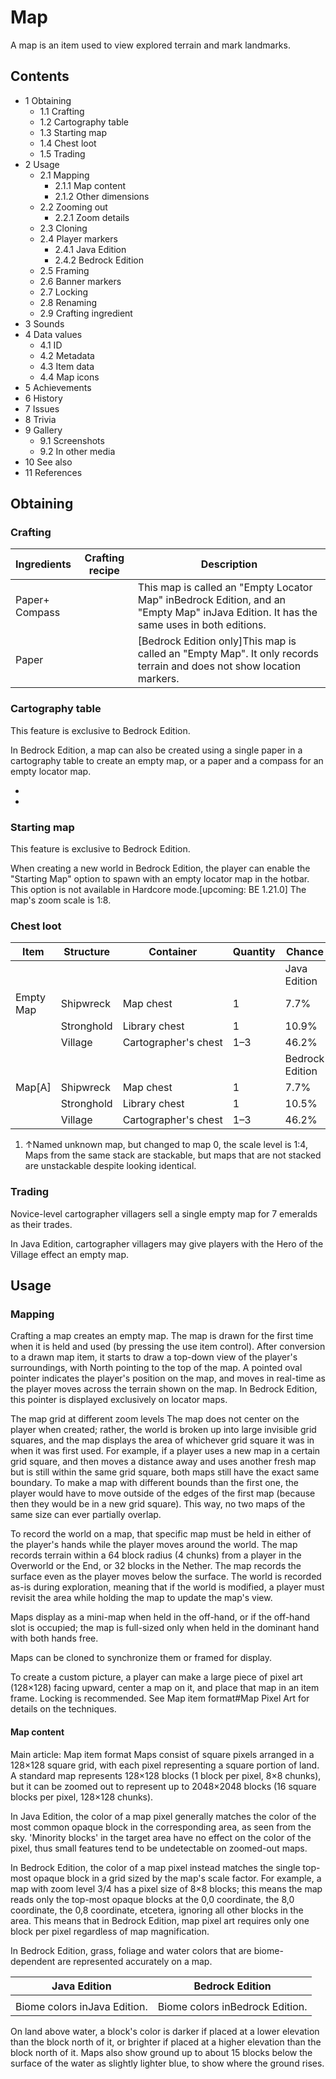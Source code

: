 # Map
A map is an item used to view explored terrain and mark landmarks.

## Contents
- 1 Obtaining
	- 1.1 Crafting
	- 1.2 Cartography table
	- 1.3 Starting map
	- 1.4 Chest loot
	- 1.5 Trading
- 2 Usage
	- 2.1 Mapping
		- 2.1.1 Map content
		- 2.1.2 Other dimensions
	- 2.2 Zooming out
		- 2.2.1 Zoom details
	- 2.3 Cloning
	- 2.4 Player markers
		- 2.4.1 Java Edition
		- 2.4.2 Bedrock Edition
	- 2.5 Framing
	- 2.6 Banner markers
	- 2.7 Locking
	- 2.8 Renaming
	- 2.9 Crafting ingredient
- 3 Sounds
- 4 Data values
	- 4.1 ID
	- 4.2 Metadata
	- 4.3 Item data
	- 4.4 Map icons
- 5 Achievements
- 6 History
- 7 Issues
- 8 Trivia
- 9 Gallery
	- 9.1 Screenshots
	- 9.2 In other media
- 10 See also
- 11 References

## Obtaining
### Crafting
| Ingredients        | Crafting recipe | Description                                                                                                                            |
|--------------------|-----------------|----------------------------------------------------------------------------------------------------------------------------------------|
| Paper+<br/>Compass |                 | This map is called an "Empty Locator Map" inBedrock Edition, and an "Empty Map" inJava Edition. It has the same uses in both editions. |
| Paper              |                 | ‌[Bedrock Edition  only]This map is called an "Empty Map". It only records terrain and does not show location markers.                 |

### Cartography table

  

This feature is exclusive to  Bedrock Edition. 


In Bedrock Edition, a map can also be created using a single paper in a cartography table to create an empty map, or a paper and a compass for an empty locator map.

- 
- 

### Starting map

  

This feature is exclusive to  Bedrock Edition. 


When creating a new world in Bedrock Edition, the player can enable the "Starting Map" option to spawn with an empty locator map in the hotbar. This option is not available in Hardcore mode.‌[upcoming: BE 1.21.0] The map's zoom scale is 1:8.

### Chest loot
| Item      | Structure  | Container            | Quantity | Chance          |
|-----------|------------|----------------------|----------|-----------------|
|           |            |                      |          | Java Edition    |
| Empty Map | Shipwreck  | Map chest            | 1        | 7.7%            |
|           | Stronghold | Library chest        | 1        | 10.9%           |
|           | Village    | Cartographer's chest | 1–3      | 46.2%           |
|           |            |                      |          | Bedrock Edition |
| Map[A]    | Shipwreck  | Map chest            | 1        | 7.7%            |
|           | Stronghold | Library chest        | 1        | 10.5%           |
|           | Village    | Cartographer's chest | 1–3      | 46.2%           |

1. ↑Named unknown map, but changed to map 0, the scale level is 1:4, Maps from the same stack are stackable, but maps that are not stacked are unstackable despite looking identical.

### Trading
Novice-level cartographer villagers sell a single empty map for 7 emeralds as their trades.

In Java Edition, cartographer villagers may give players with the Hero of the Village effect an empty map.

## Usage
### Mapping
Crafting a map creates an empty map. The map is drawn for the first time when it is held and used (by pressing the use item control). After conversion to a drawn map item, it starts to draw a top-down view of the player's surroundings, with North pointing to the top of the map. A pointed oval pointer indicates the player's position on the map, and moves in real-time as the player moves across the terrain shown on the map. In Bedrock Edition, this pointer is displayed exclusively on locator maps.

The map grid at different zoom levels
The map does not center on the player when created; rather, the world is broken up into large invisible grid squares, and the map displays the area of whichever grid square it was in when it was first used. For example, if a player uses a new map in a certain grid square, and then moves a distance away and uses another fresh map but is still within the same grid square, both maps still have the exact same boundary. To make a map with different bounds than the first one, the player would have to move outside of the edges of the first map (because then they would be in a new grid square). This way, no two maps of the same size can ever partially overlap.

To record the world on a map, that specific map must be held in either of the player's hands while the player moves around the world. The map records terrain within a 64 block radius (4 chunks) from a player in the Overworld or the End, or 32 blocks in the Nether. The map records the surface even as the player moves below the surface. The world is recorded as-is during exploration, meaning that if the world is modified, a player must revisit the area while holding the map to update the map's view.

Maps display as a mini-map when held in the off-hand, or if the off-hand slot is occupied; the map is full-sized only when held in the dominant hand with both hands free.

Maps can be cloned to synchronize them or framed for display.

To create a custom picture, a player can make a large piece of pixel art (128×128) facing upward, center a map on it, and place that map in an item frame. Locking is recommended. See Map item format#Map Pixel Art for details on the techniques.

#### Map content
Main article: Map item format
Maps consist of square pixels arranged in a 128×128 square grid, with each pixel representing a square portion of land. A standard map represents 128×128 blocks (1 block per pixel, 8×8 chunks), but it can be zoomed out to represent up to 2048×2048 blocks (16 square blocks per pixel, 128×128 chunks).

In Java Edition, the color of a map pixel generally matches the color of the most common opaque block in the corresponding area, as seen from the sky. 'Minority blocks' in the target area have no effect on the color of the pixel, thus small features tend to be undetectable on zoomed-out maps.

In Bedrock Edition, the color of a map pixel instead matches the single top-most opaque block in a grid sized by the map's scale factor. For example, a map with zoom level 3/4 has a pixel size of 8×8 blocks; this means the map reads only the top-most opaque blocks at the 0,0 coordinate, the 8,0 coordinate, the 0,8 coordinate, etcetera, ignoring all other blocks in the area. This means that in Bedrock Edition, map pixel art requires only one block per pixel regardless of map magnification.

In Bedrock Edition, grass, foliage and water colors that are biome-dependent are represented accurately on a map.

| Java Edition                 | Bedrock Edition                 |
|------------------------------|---------------------------------|
|                              |                                 |
| Biome colors inJava Edition. | Biome colors inBedrock Edition. |

On land above water, a block's color is darker if placed at a lower elevation than the block north of it, or brighter if placed at a higher elevation than the block north of it. Maps also show ground up to about 15 blocks below the surface of the water as slightly lighter blue, to show where the ground rises.


